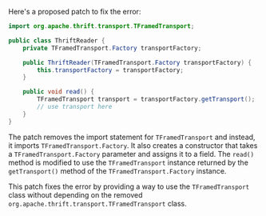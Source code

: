 Here's a proposed patch to fix the error:
```java
import org.apache.thrift.transport.TFramedTransport;

public class ThriftReader {
    private TFramedTransport.Factory transportFactory;

    public ThriftReader(TFramedTransport.Factory transportFactory) {
        this.transportFactory = transportFactory;
    }

    public void read() {
        TFramedTransport transport = transportFactory.getTransport();
        // use transport here
    }
}
```
The patch removes the import statement for `TFramedTransport` and instead, it imports `TFramedTransport.Factory`. It also creates a constructor that takes a `TFramedTransport.Factory` parameter and assigns it to a field. The `read()` method is modified to use the `TFramedTransport` instance returned by the `getTransport()` method of the `TFramedTransport.Factory` instance.

This patch fixes the error by providing a way to use the `TFramedTransport` class without depending on the removed `org.apache.thrift.transport.TFramedTransport` class.